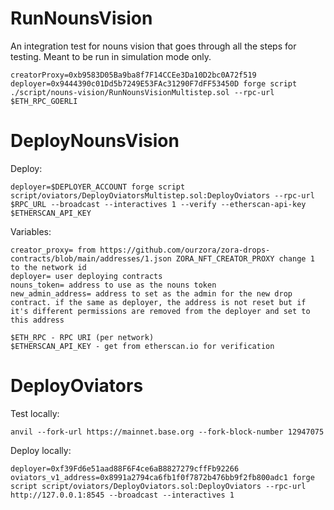 
# RunNounsVision

An integration test for nouns vision that goes through all the steps for testing.
Meant to be run in simulation mode only.

```
creatorProxy=0xb9583D05Ba9ba8f7F14CCEe3Da10D2bc0A72f519 deployer=0x9444390c01Dd5b7249E53FAc31290F7dFF53450D forge script ./script/nouns-vision/RunNounsVisionMultistep.sol --rpc-url $ETH_RPC_GOERLI
```

# DeployNounsVision

Deploy:
```
deployer=$DEPLOYER_ACCOUNT forge script script/oviators/DeployOviatorsMultistep.sol:DeployOviators --rpc-url $RPC_URL --broadcast --interactives 1 --verify --etherscan-api-key $ETHERSCAN_API_KEY
```

Variables:
```
creator_proxy= from https://github.com/ourzora/zora-drops-contracts/blob/main/addresses/1.json ZORA_NFT_CREATOR_PROXY change 1 to the network id
deployer= user deploying contracts
nouns_token= address to use as the nouns token
new_admin_address= address to set as the admin for the new drop contract. if the same as deployer, the address is not reset but if it's different permissions are removed from the deployer and set to this address

$ETH_RPC - RPC URI (per network)
$ETHERSCAN_API_KEY - get from etherscan.io for verification
```

# DeployOviators

Test locally:
```
anvil --fork-url https://mainnet.base.org --fork-block-number 12947075
```

Deploy locally:
```
deployer=0xf39Fd6e51aad88F6F4ce6aB8827279cffFb92266 oviators_v1_address=0x8991a2794ca6fb1f0f7872b476bb9f2fb800adc1 forge script script/oviators/DeployOviators.sol:DeployOviators --rpc-url http://127.0.0.1:8545 --broadcast --interactives 1
```

